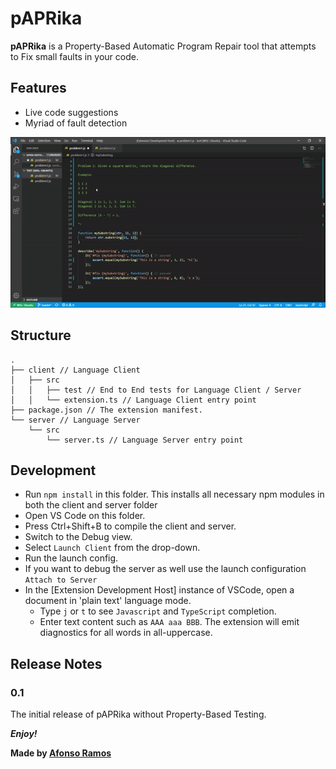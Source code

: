 # pAPRika

**pAPRika** is a Property-Based Automatic Program Repair tool that attempts to Fix small faults in your code.

## Features

<!-- List with gifs for each feature example: https://github.com/James-Yu/LaTeX-Workshop -->

- Live code suggestions
- Myriad of fault detection

![pAPRika v0.0.1](pAPRika/assets/pAPRika-v0.1.gif)

## Structure

```
.
├── client // Language Client
│   ├── src
│   │   ├── test // End to End tests for Language Client / Server
│   │   └── extension.ts // Language Client entry point
├── package.json // The extension manifest.
└── server // Language Server
    └── src
        └── server.ts // Language Server entry point
```

<!-- ## Extension Settings

Include if your extension adds any VS Code settings through the `contributes.configuration` extension point.

For example:

This extension contributes the following settings:

* `myExtension.enable`: enable/disable this extension
* `myExtension.thing`: set to `blah` to do something -->

<!-- ## Known Issues

Lacks the. -->

## Development

- Run `npm install` in this folder. This installs all necessary npm modules in both the client and server folder
- Open VS Code on this folder.
- Press Ctrl+Shift+B to compile the client and server.
- Switch to the Debug view.
- Select `Launch Client` from the drop-down.
- Run the launch config.
- If you want to debug the server as well use the launch configuration `Attach to Server`
- In the [Extension Development Host] instance of VSCode, open a document in 'plain text' language mode.
  - Type `j` or `t` to see `Javascript` and `TypeScript` completion.
  - Enter text content such as `AAA aaa BBB`. The extension will emit diagnostics for all words in all-uppercase.

## Release Notes

### 0.1

The initial release of pAPRika without Property-Based Testing.

***Enjoy!***

**Made by [Afonso Ramos](https://github.com/afonsojramos)**
